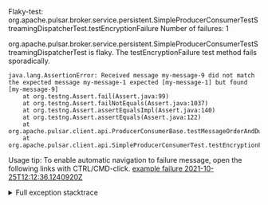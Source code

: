         
Flaky-test: org.apache.pulsar.broker.service.persistent.SimpleProducerConsumerTestStreamingDispatcherTest.testEncryptionFailure
Number of failures: 1

org.apache.pulsar.broker.service.persistent.SimpleProducerConsumerTestStreamingDispatcherTest is flaky. The testEncryptionFailure test method fails sporadically.

```
java.lang.AssertionError: Received message my-message-9 did not match the expected message my-message-1 expected [my-message-1] but found [my-message-9]
	at org.testng.Assert.fail(Assert.java:99)
	at org.testng.Assert.failNotEquals(Assert.java:1037)
	at org.testng.Assert.assertEqualsImpl(Assert.java:140)
	at org.testng.Assert.assertEquals(Assert.java:122)
	at org.apache.pulsar.client.api.ProducerConsumerBase.testMessageOrderAndDuplicates(ProducerConsumerBase.java:59)
	at org.apache.pulsar.client.api.SimpleProducerConsumerTest.testEncryptionFailure(SimpleProducerConsumerTest.java:2972)
```

Usage tip: To enable automatic navigation to failure message, open the following links with CTRL/CMD-click.
[example failure 2021-10-25T12:12:36.1240920Z](https://github.com/apache/pulsar/runs/3996434425?check_suite_focus=true?check_suite_focus=true#step:9:1196)


<details>
<summary>Full exception stacktrace</summary>
<code><pre>
java.lang.AssertionError: Received message my-message-9 did not match the expected message my-message-1 expected [my-message-1] but found [my-message-9]
	at org.testng.Assert.fail(Assert.java:99)
	at org.testng.Assert.failNotEquals(Assert.java:1037)
	at org.testng.Assert.assertEqualsImpl(Assert.java:140)
	at org.testng.Assert.assertEquals(Assert.java:122)
	at org.apache.pulsar.client.api.ProducerConsumerBase.testMessageOrderAndDuplicates(ProducerConsumerBase.java:59)
	at org.apache.pulsar.client.api.SimpleProducerConsumerTest.testEncryptionFailure(SimpleProducerConsumerTest.java:2972)
	at java.base/jdk.internal.reflect.NativeMethodAccessorImpl.invoke0(Native Method)
	at java.base/jdk.internal.reflect.NativeMethodAccessorImpl.invoke(NativeMethodAccessorImpl.java:62)
	at java.base/jdk.internal.reflect.DelegatingMethodAccessorImpl.invoke(DelegatingMethodAccessorImpl.java:43)
	at java.base/java.lang.reflect.Method.invoke(Method.java:566)
	at org.testng.internal.MethodInvocationHelper.invokeMethod(MethodInvocationHelper.java:132)
	at org.testng.internal.InvokeMethodRunnable.runOne(InvokeMethodRunnable.java:45)
	at org.testng.internal.InvokeMethodRunnable.call(InvokeMethodRunnable.java:73)
	at org.testng.internal.InvokeMethodRunnable.call(InvokeMethodRunnable.java:11)
	at java.base/java.util.concurrent.FutureTask.run(FutureTask.java:264)
	at java.base/java.util.concurrent.ThreadPoolExecutor.runWorker(ThreadPoolExecutor.java:1128)
	at java.base/java.util.concurrent.ThreadPoolExecutor$Worker.run(ThreadPoolExecutor.java:628)
	at java.base/java.lang.Thread.run(Thread.java:829)

</pre></code>
</details>


